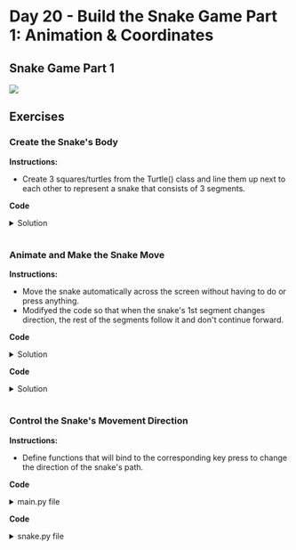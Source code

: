 # Day 20 - Build the Snake Game Part 1: Animation & Coordinates
## Snake Game Part 1

![](snake_game1.gif)


## Exercises
### Create the Snake's Body 
**Instructions:**
- Create 3 squares/turtles from the Turtle() class and line them up next to each other to represent a snake that consists of 3 segments.

**Code**
<details><summary>Solution</summary>
<p>

```Python
x_coord = [0, -20, -40]

for position in range(0, 3):
    snake = Turtle(shape="square")
    snake.color("white")
    snake.penup()
    snake.goto(x=x_coord[position],y=0)
```

</p>
</details>

#

### Animate and Make the Snake Move
**Instructions:**
- Move the snake automatically across the screen without having to do or press anything.
- Modifyed the code so that when the snake's 1st segment changes direction, the rest of the segments follow it and don't continue forward.

**Code**
<details><summary>Solution</summary>
<p>

```Python
segments = []

for position in range(0, 3):
    snake = Turtle(shape="square")
    snake.color("white")
    snake.penup()
    snake.goto(x=x_coord[position],y=0)
    segments.append(snake)

game_running = True
while game_running:
	for seg in segments:
		seg.forward(20)
```

</p>
</details>

**Code**
<details><summary>Solution</summary>
<p>

```Python
game_running = True
while game_running:
	screen.update()
	time.sleep(1)

	for seg_num in range(len(segments) - 1, 0, -1):
		new_x = segments[seg_num - 1].xcor()
		new_y = segments[seg_num - 1].ycor()
		segments[seg_num].goto(new_x, new_y)
	segments[0].forward(20)
```

</p>
</details>

#

### Control the Snake's Movement Direction
**Instructions:**
- Define functions that will bind to the corresponding key press to change the direction of the snake's path.

**Code**
<details><summary>main.py file</summary>
<p>

```Python
snake = Snake()

screen.listen()
screen.onkey(snake.up, "Up")
screen.onkey(snake.down, "Down")
screen.onkey(snake.left, "Left")
screen.onkey(snake.right, "Right")
```

</p>
</details>

**Code**
<details><summary>snake.py file</summary>
<p>

```Python

    def up(self):
        if self.head.heading() != DOWN:
            self.head.setheading(UP)

    def down(self):
        if self.head.heading() != UP:
            self.head.setheading(DOWN)

    def left(self):
        if self.head.heading() != RIGHT:
            self.head.setheading(LEFT)

    def right(self):
        if self.head.heading() != LEFT:
            self.head.setheading(RIGHT)
    
```

</p>
</details>
